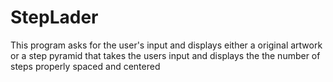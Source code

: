 # StepLader
This program asks for the user's input and displays either a original artwork or a step pyramid that takes the users input and displays the the number of steps properly spaced and centered 
